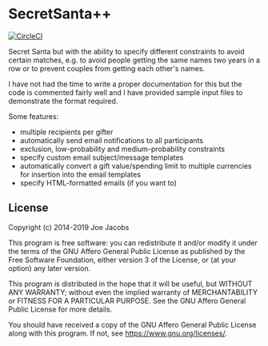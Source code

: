 SecretSanta++
=============

[![CircleCI](https://dl.circleci.com/status-badge/img/circleci/F1z1gVPVCyQLCPLPNjvhuQ/M3AU16PzS7YpvmLMCyaiwQ/tree/main.svg?style=shield&circle-token=CCIPRJ_9HVk59LzfwEzZcwgLUfnNh_f4db52c880305552e8896a03b14b410ac4027dd4)](https://dl.circleci.com/status-badge/redirect/circleci/F1z1gVPVCyQLCPLPNjvhuQ/M3AU16PzS7YpvmLMCyaiwQ/tree/main)

Secret Santa but with the ability to specify different constraints to avoid
certain matches, e.g. to avoid people getting the same names two years in a row
or to prevent couples from getting each other's names.

I have not had the time to write a proper documentation for this but the code is
commented fairly well and I have provided sample input files to demonstrate the
format required.

Some features:

* multiple recipients per gifter
* automatically send email notifications to all participants
* exclusion, low-probability and medium-probability constraints
* specify custom email subject/message templates
* automatically convert a gift value/spending limit to multiple currencies for
  insertion into the email templates
* specify HTML-formatted emails (if you want to)

License
-------
Copyright (c) 2014-2019 Joe Jacobs

This program is free software: you can redistribute it and/or modify it under
the terms of the GNU Affero General Public License as published by the Free
Software Foundation, either version 3 of the License, or (at your option) any
later version.

This program is distributed in the hope that it will be useful, but WITHOUT ANY
WARRANTY; without even the implied warranty of MERCHANTABILITY or FITNESS FOR A
PARTICULAR PURPOSE. See the GNU Affero General Public License for more details.

You should have received a copy of the GNU Affero General Public License along
with this program. If not, see <https://www.gnu.org/licenses/>.
